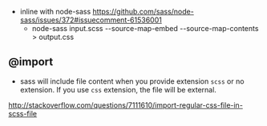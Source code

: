 - inline with node-sass https://github.com/sass/node-sass/issues/372#issuecomment-61536001
  - node-sass input.scss --source-map-embed --source-map-contents > output.css

## @import

- sass will include file content when you provide extension `scss` or no extension. If you use `css` extension, the file will be external.

http://stackoverflow.com/questions/7111610/import-regular-css-file-in-scss-file
